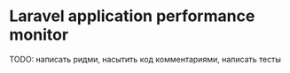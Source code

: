 # Laravel application performance monitor

TODO: написать ридми, насытить код комментариями, написать тесты
